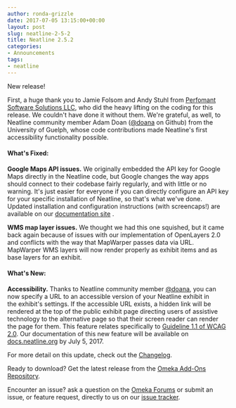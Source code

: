 ```yaml
---
author: ronda-grizzle
date: 2017-07-05 13:15:00+00:00
layout: post
slug: neatline-2-5-2
title: Neatline 2.5.2
categories:
- Announcements
tags:
- neatline
---
```


New release!

First, a huge thank you to Jamie Folsom and Andy Stuhl from [Perfomant Software Solutions LLC](http://www.performantsoftware.com/), who did the heavy lifting on the coding for this release. We couldn't have done it without them. We're grateful, as well, to Neatline community member Adam Doan ([@doana](https://github.com/doana) on Github) from the University of Guelph, whose code contributions made Neatline's first accessibility functionality possible.


#### What's Fixed:


**Google Maps API issues.** We originally embedded the API key for Google Maps directly in the Neatline code, but Google changes the way apps should connect to their codebase fairly regularly, and with little or no warning. It's just easier for everyone if you can directly configure an API key for your specific installation of Neatline, so that's what we've done. Updated installation and configuration instructions (with screencaps!) are available on our [documentation site](http://docs.neatline.org/installing-neatline.html) .

**WMS map layer issues.** We thought we had this one squished, but it came back again because of issues with our implementation of OpenLayers 2.0 and conflicts with the way that MapWarper passes data via URL. MapWarper WMS layers will now render properly as exhibit items and as base layers for an exhibit.


#### What's New:


**Accessibility.** Thanks to Neatline community member [@doana](https://github.com/doana), you can now specify a URL to an accessible version of your Neatline exhibit in the exhibit's settings. If the accessible URL exists, a hidden link will be rendered at the top of the public exhibit page directing users of assistive technology to the alternative page so that their screen reader can render the page for them. This feature relates specifically to [Guideline 1.1 of WCAG 2.0](https://www.w3.org/WAI/WCAG20/quickref/#text-equiv). Our documentation of this new feature will be available on [docs.neatline.org](http://docs.neatline.org) by July 5, 2017.

For more detail on this update, check out the [Changelog](https://github.com/scholarslab/Neatline/blob/master/CHANGELOG.md).

Ready to download? Get the latest release from the [Omeka Add-Ons Repository](http://omeka.org/add-ons/plugins/neatline/).

Encounter an issue? ask a question on the [Omeka Forums](https://forum.omeka.org/) or submit an issue, or feature request, directly to us on our [issue tracker](https://github.com/scholarslab/Neatline/issues).
